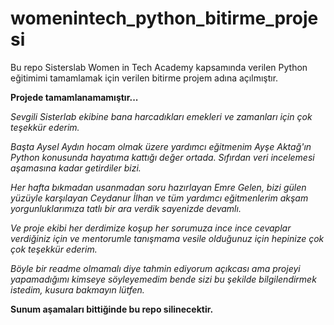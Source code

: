 # womenintech_python_bitirme_projesi
Bu repo Sisterslab Women in Tech Academy kapsamında verilen Python eğitimimi tamamlamak için verilen bitirme projem adına açılmıştır.


**Projede tamamlanamamıştır...**

*Sevgili Sisterlab ekibine bana harcadıkları emekleri ve zamanları için çok teşekkür ederim.*

*Başta Aysel Aydın hocam olmak üzere yardımcı eğitmenim Ayşe Aktağ'ın Python konusunda hayatıma kattığı değer ortada. Sıfırdan veri incelemesi aşamasına kadar getirdiler bizi.*

*Her hafta bıkmadan usanmadan soru hazırlayan Emre Gelen, bizi gülen yüzüyle karşılayan Ceydanur İlhan ve tüm yardımcı eğitmenlerim akşam yorgunluklarımıza tatlı bir ara verdik sayenizde devamlı.*

*Ve proje ekibi her derdimize koşup her sorumuza ince ince cevaplar verdiğiniz için ve mentorumle tanışmama vesile olduğunuz için hepinize çok çok teşekkür ederim.*

*Böyle bir readme olmamalı diye tahmin ediyorum açıkcası ama projeyi yapamadığımı kimseye söyleyemedim bende sizi bu şekilde bilgilendirmek istedim, kusura bakmayın lütfen.*





**Sunum aşamaları bittiğinde bu repo silinecektir.**